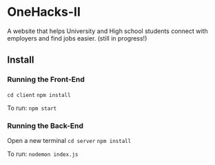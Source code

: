 # OneHacks-II
A website that helps University and High school students connect with employers and find jobs easier. (still in progress!)


## Install
### Running the Front-End
`cd client`
`npm install`

To run:
`npm start` 

### Running the Back-End
Open a new terminal
`cd server`
`npm install`

To run:
`nodemon index.js`
